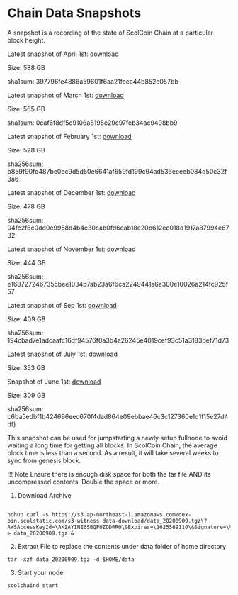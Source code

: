 # Chain Data Snapshots

A snapshot is a recording of the state of ScolCoin Chain at a particular block height.

Latest snapshot of April 1st: [download](https://s3.ap-northeast-1.amazonaws.com/dex-bin.scolstatic.com/s3-witness-data-download/data_20210401.tgz?AWSAccessKeyId=AKIAYINE6SBQPUZDDRRO&Expires=1643611407&Signature=DNHRq9emOD%2FwBLmNCU9aHt3ENI%3D)

Size: 588 GB

sha1sum: 397796fe4886a59601f6aa21fcca44b852c057bb

Latest snapshot of March 1st: [download](https://s3.ap-northeast-1.amazonaws.com/dex-bin.scolstatic.com/s3-witness-data-download/data_20210311.tgz?AWSAccessKeyId=AKIAYINE6SBQPUZDDRRO&Expires=1641887091&Signature=djEqBjOX08KjyTexn3BDnELWxeQ%3D)

Size: 565 GB

sha1sum: 0caf6f8df5c9106a8195e29c97feb34ac9498bb9

Latest snapshot of February 1st: [download](https://s3.ap-northeast-1.amazonaws.com/dex-bin.scolstatic.com/s3-witness-data-download/data_20210204.tgz?AWSAccessKeyId=AKIAYINE6SBQPUZDDRRO&Expires=1639896473&Signature=2ec7eJtgNH%2BlzidAz3hQi4Z6mP8%3D)

Size: 528 GB

sha256sum: b859f90fd487be0ec9d5d50e6641af659fd199c94ad536eeeeb084d50c32f3a6

Latest snapshot of December 1st: [download](https://s3.ap-northeast-1.amazonaws.com/dex-bin.scolstatic.com/s3-witness-data-download/data_20201214.tgz?AWSAccessKeyId=AKIAYINE6SBQPUZDDRRO&Expires=1634008451&Signature=KDW0zfRhaku57b2EL1ojJw%2B6amQ%3D)

Size: 478 GB

sha256sum: 04fc2f6c0dd0e9958d4b4c30cab0fd6eab18e20b612ec018d1917a87994e6732

Latest snapshot of November 1st: [download](https://s3.ap-northeast-1.amazonaws.com/dex-bin.scolstatic.com/s3-witness-data-download/data_20201102.tgz?AWSAccessKeyId=AKIAYINE6SBQPUZDDRRO&Expires=1630378354&Signature=j%2BEK4kNBGEzv8PrrG6GeJ3kkKUY%3D)

Size: 444 GB

sha256sum: e1687272467355bee1034b7ab23a6f6ca2249441a6a300e10026a214fc925f57

Latest snapshot of Sep 1st: [download](https://s3.ap-northeast-1.amazonaws.com/dex-bin.scolstatic.com/s3-witness-data-download/data_20200909.tgz?AWSAccessKeyId=AKIAYINE6SBQPUZDDRRO&Expires=1625569110&Signature=%2BotMZCFW7bRSaK4DdRW6Qe3a4bw%3D)

Size: 409 GB

sha256sum: 194cbad7e1adcaafc16df94576f0a3b4a26245e4019cef93c51a3183bef71d73

Latest snapshot of July 1st: [download](https://s3.ap-northeast-1.amazonaws.com/dex-bin.scolstatic.com/s3-witness-data-download/data_20200717.tgz?AWSAccessKeyId=AKIAYINE6SBQPUZDDRRO&Expires=1621148533&Signature=BQCDLF9UwALesZwGiW6mCfK5Kiw%3D)

Size: 353 GB

Snapshot of June 1st: [download](https://s3.ap-northeast-1.amazonaws.com/dex-bin.scolstatic.com/s3-witness-data-download/data_back_20200601.zip?AWSAccessKeyId=AKIAYINE6SBQLLLS7OXI&Signature=BQlfX3ATfs%2Fj55qwi5q75feqga4%3D&Expires=1617016400)

Size: 309 GB

sha256sum: c6ba5edbf1b424696eec670f4dad864e09ebbae46c3c127360e1d1f15e27d4df)

This snapshot can be used for jumpstarting a newly setup fullnode to avoid waiting a long time for getting all blocks. In ScolCoin Chain, the average block time is less than a second. As a result, it will take several weeks to sync from genesis block.


!!! Note
	Ensure there is enough disk space for both the tar file AND its uncompressed contents. Double the space or more.


1. Download Archive
```

nohup curl -s https://s3.ap-northeast-1.amazonaws.com/dex-bin.scolstatic.com/s3-witness-data-download/data_20200909.tgz\?AWSAccessKeyId=\AKIAYINE6SBQPUZDDRRO\&Expires=\1625569110\&Signature=\%2BotMZCFW7bRSaK4DdRW6Qe3a4bw%3D > data_20200909.tgz &

```

2. Extract File to replace the contents under data folder of home directory
```
tar -xzf data_20200909.tgz -d $HOME/data
```

3. Start your node
```
scolchaind start
```
